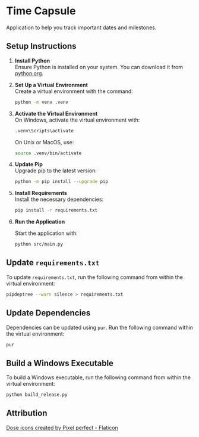 # Time Capsule

Application to help you track important dates and milestones.

## Setup Instructions

1. **Install Python**  
   Ensure Python is installed on your system. You can download it from [python.org](https://www.python.org/).

2. **Set Up a Virtual Environment**  
   Create a virtual environment with the command:

   ```bash
   python -m venv .venv
   ```

3. **Activate the Virtual Environment**  
   On Windows, activate the virtual environment with:

   ```bash
   .venv\Scripts\activate
   ```

   On Unix or MacOS, use:

   ```bash
   source .venv/bin/activate
   ```

4. **Update Pip**  
   Upgrade pip to the latest version:

   ```bash
   python -m pip install --upgrade pip
   ```

5. **Install Requirements**  
   Install the necessary dependencies:

   ```bash
   pip install -r requirements.txt
   ```

6. **Run the Application**

   Start the application with:

   ```bash
   python src/main.py
   ```

## Update `requirements.txt`

To update `requirements.txt`, run the following command from within the virtual environment:

```bash
pipdeptree --warn silence > requirements.txt
```

## Update Dependencies

Dependencies can be updated using `pur`. Run the following command within the virtual environment:

```bash
pur
```

## Build a Windows Executable

To build a Windows executable, run the following command from within the virtual environment:

```bash
python build_release.py
```

## Attribution

[Dose icons created by Pixel perfect - Flaticon](https://www.flaticon.com/free-icons/dose "dose icons")

